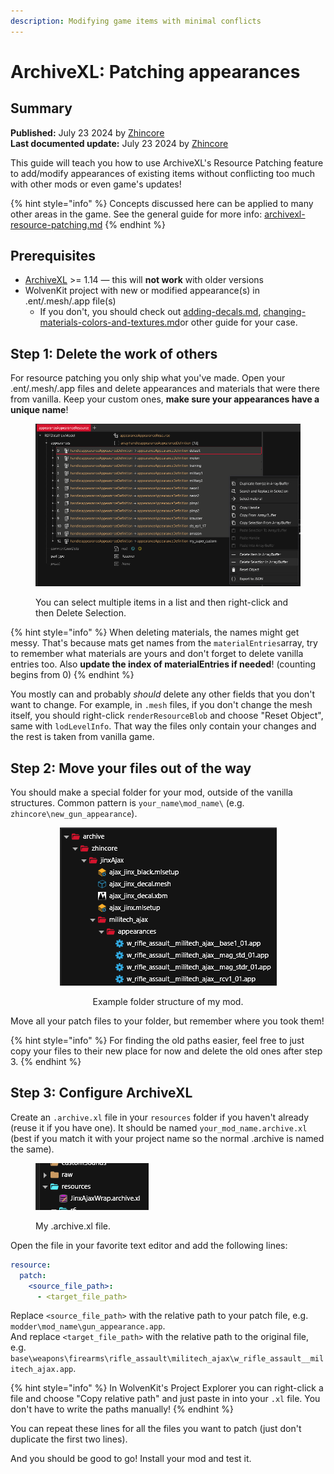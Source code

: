 ```yaml
---
description: Modifying game items with minimal conflicts
---
```


# ArchiveXL: Patching appearances

## Summary

**Published:** July 23 2024 by [Zhincore](https://app.gitbook.com/u/OsI9JXgCSSbt40hb327iBDif7Xv1 "mention")\
**Last documented update:** July 23 2024 by [Zhincore](https://app.gitbook.com/u/OsI9JXgCSSbt40hb327iBDif7Xv1 "mention")

This guide will teach you how to use ArchiveXL's Resource Patching feature to add/modify appearances of existing items without conflicting too much with other mods or even game's updates!

{% hint style="info" %}
Concepts discussed here can be applied to many other areas in the game. See the general guide for more info: [archivexl-resource-patching.md](../../../for-mod-creators-theory/core-mods-explained/archivexl/archivexl-resource-patching.md "mention")
{% endhint %}

## Prerequisites

* [ArchiveXL](https://www.nexusmods.com/cyberpunk2077/mods/4198) >= 1.14 — this will **not work** with older versions
* WolvenKit project with new or modified appearance(s) in .ent/.mesh/.app file(s)
  * If you don't, you should check out [adding-decals.md](adding-decals.md "mention"), [changing-materials-colors-and-textures.md](../../../for-mod-creators/modding-guides/items-equipment/editing-existing-items/changing-materials-colors-and-textures.md "mention")or other guide for your case.

## Step 1: Delete the work of others

For resource patching you only ship what you've made. Open your .ent/.mesh/.app files and delete appearances and materials that were there from vanilla. Keep your custom ones, **make sure your appearances have a unique name**!

<figure><img src="../../../.gitbook/assets/image (8) (1).png" alt=""><figcaption><p>You can select multiple items in a list and then right-click and then Delete Selection.</p></figcaption></figure>

{% hint style="info" %}
When deleting materials, the names might get messy. That's because mats get names from the `materialEntries`array, try to remember what materials are yours and don't forget to delete vanilla entries too. Also **update the index of materialEntries if needed**! (counting begins from 0)
{% endhint %}

You mostly can and probably _should_ delete any other fields that you don't want to change. For example, in `.mesh` files, if you don't change the mesh itself, you should right-click `renderResourceBlob` and choose "Reset Object", same with `lodLevelInfo`. That way the files only contain your changes and the rest is taken from vanilla game.

## Step 2: Move your files out of the way

You should make a special folder for your mod, outside of the vanilla structures. Common pattern is `your_name\mod_name\` (e.g. `zhincore\new_gun_appearance`).&#x20;

<div align="center" data-full-width="false">

<figure><img src="../../../.gitbook/assets/image (2) (1) (1).png" alt=""><figcaption><p>Example folder structure of my mod.</p></figcaption></figure>

</div>

Move all your patch files to your folder, but remember where you took them!

{% hint style="info" %}
For finding the old paths easier, feel free to just copy your files to their new place for now and delete the old ones after step 3.
{% endhint %}

## Step 3: Configure ArchiveXL

Create an `.archive.xl` file in your `resources` folder if you haven't already (reuse it if you have one). It should be named `your_mod_name.archive.xl` (best if you match it with your project name so the normal .archive is named the same).

<figure><img src="../../../.gitbook/assets/image (5) (1) (1).png" alt=""><figcaption><p>My .archive.xl file.</p></figcaption></figure>

Open the file in your favorite text editor and add the following lines:&#x20;

```yaml
resource:
  patch:
    <source_file_path>:
      - <target_file_path>
```

Replace `<source_file_path>` with the relative path to your patch file, e.g. `modder\mod_name\gun_appearance.app`.\
And replace `<target_file_path>` with the relative path to the original file, e.g. `base\weapons\firearms\rifle_assault\militech_ajax\w_rifle_assault__militech_ajax.app`.

{% hint style="info" %}
In WolvenKit's Project Explorer you can right-click a file and choose "Copy relative path" and just paste in into your `.xl` file. You don't have to write the paths manually!
{% endhint %}

You can repeat these lines for all the files you want to patch (just don't duplicate the first two lines).

And you should be good to go! Install your mod and test it.
